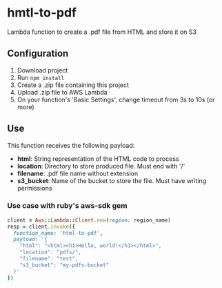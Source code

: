 # hmtl-to-pdf
Lambda function to create a .pdf file from HTML and store it on S3


## Configuration
1. Download project
2. Run `npm install`
3. Create a .zip file containing this project
4. Upload .zip file to AWS Lambda
5. On your function's 'Basic Settings', change timeout from 3s to 10s (or more)


## Use
This function receives the following payload:
- __html__: String representation of the HTML code to process
- __location__: Directory to store produced file. Must end with '/'
- __filename__: .pdf file name without extension
- __s3_bucket__: Name of the bucket to store the file. Must have writing permissions

### Use case with ruby's aws-sdk gem
```ruby
client = Aws::Lambda::Client.new(region: region_name)
resp = client.invoke({
  function_name: 'html-to-pdf',
  payload: '{
    "html": "<html><h1>Hello, world!</h1></html>",
    "location": "pdfs/",
    "filename": "test",
    "s3_bucket": "my-pdfs-bucket"
  }'
})
```
